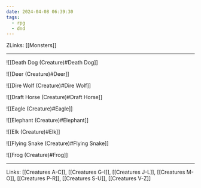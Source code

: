 ```yaml
---
date: 2024-04-08 06:39:30
tags:
  - rpg
  - dnd
---
```

ZLinks: [[Monsters]]

---

![[Death Dog (Creature)#Death Dog]]

![[Deer (Creature)#Deer]]

![[Dire Wolf (Creature)#Dire Wolf]]

![[Draft Horse (Creature)#Draft Horse]]

![[Eagle (Creature)#Eagle]]

![[Elephant (Creature)#Elephant]]

![[Elk (Creature)#Elk]]

![[Flying Snake (Creature)#Flying Snake]]

![[Frog (Creature)#Frog]]

---
Links: [[Creatures A-C]], [[Creatures G-I]], [[Creatures J-L]], [[Creatures M-O]], [[Creatures P-R]], [[Creatures S-U]], [[Creatures V-Z]]